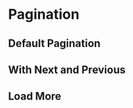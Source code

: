 <script setup>
import PaginationExample from './pagination/examples/PaginationExample.vue'
</script>

# Pagination

## Default Pagination
<PaginationExample />

## With Next and Previous
<PaginationExample nextPrevButtons />

## Load More
<PaginationExample loadMore />